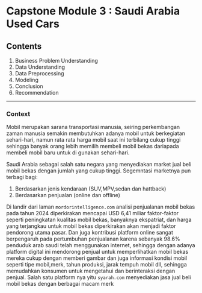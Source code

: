 # **Capstone Module 3 : Saudi Arabia Used Cars**

## **Contents**

1. Business Problem Understanding
2. Data Understanding
3. Data Preprocessing
4. Modeling
5. Conclusion
6. Recommendation

****

### **Context**


Mobil merupakan sarana transportasi manusia, seiring perkembangan zaman manusia semakin membutuhkan adanya mobil untuk berkegiatan sehari-hari, namun rata rata harga mobil saat ini terbilang cukup tinggi sehingga banyak orang lebih memilih membeli mobil bekas dariapada membeli mobil baru untuk di gunakan sehari-hari.

Saudi Arabia sebagai salah satu negara yang menyediakan market jual beli mobil bekas dengan jumlah yang cukup tinggi. Segemntasi marketnya pun terbagi bagi:
1. Berdasarkan jenis kendaraan (SUV,MPV,sedan dan hattback)
2. Berdasarkan penjualan (online dan offline)

Di landir dari laman `mordorintelligence.com` analisi penjualanan mobil bekas pada tahun 2024 diperkirakan mencapai USD 6,41 miliar faktor-faktor seperti peningkatan kualitas mobil bekas, banyaknya ekspatriat, dan harga yang terjangkau untuk mobil bekas diperkirakan akan menjadi faktor pendorong utama pasar. Dan juga kontribusi platform online sangat berpengaruh pada pertumbuhan penjualanan karena sebanyak 98.6% penduduk arab saudi telah menggunakan internet, sehingga dengan adanya platform digital ini mendorong penjual untuk memperlihatkan mobil bekas mereka cukup dengan memberi gambar dan juga informasi kondisi mobil seperti  tipe mobil,merk, tahun produksi, jarak tempuh mobil dll,
sehingga memudahkan konsumen untuk mengetahui dan berinteraksi dengan penjual. Salah satu platform nya yitu `syarah.com` menyediakan jasa jual beli mobil bekas dengan berbagai macam merk
